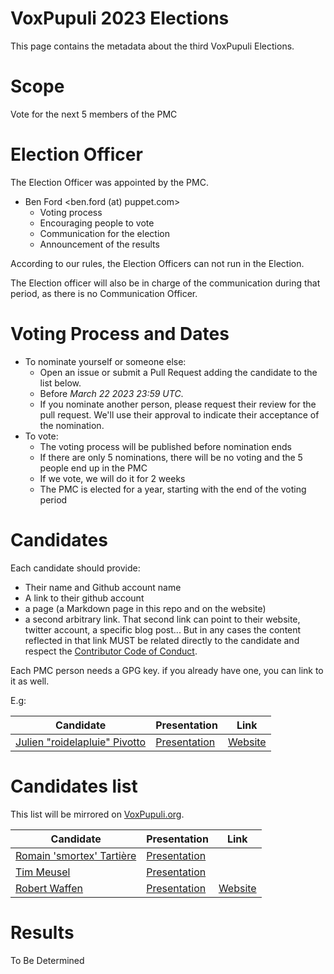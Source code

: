 # VoxPupuli 2023 Elections

This page contains the metadata about the third VoxPupuli Elections.


# Scope

Vote for the next 5 members of the PMC


# Election Officer

The Election Officer was  appointed by the PMC.

* Ben Ford <ben.ford (at) puppet.com>
  * Voting process
  * Encouraging people to vote
  * Communication for the election
  * Announcement of the results

According to our rules, the Election Officers can not run in the Election.

The Election officer will also be in charge of the communication during that
period, as there is no Communication Officer.

# Voting Process and Dates

* To nominate yourself or someone else:
    * Open an issue or submit a Pull Request adding the candidate to the list below.
    * Before *March 22 2023 23:59 UTC*.
    * If you nominate another person, please request their review for the pull request.
      We'll use their approval to indicate their acceptance of the nomination.
* To vote:
    * The voting process will be published before nomination ends
    * If there are only 5 nominations, there will be no voting and the 5 people end up in the PMC
    * If we vote, we will do it for 2 weeks
    * The PMC is elected for a year, starting with the end of the voting period

# Candidates

Each candidate should provide:

- Their name and Github account name
- A link to their github account
- a page (a Markdown page in this repo and on the website)
- a second arbitrary link. That second link can point to their website, twitter
  account, a specific blog post... But in any cases the content
  reflected in that link MUST be related directly to the candidate and respect
  the [Contributor Code of Conduct](https://voxpupuli.org/coc/).

Each PMC person needs a GPG key. if you already have one, you can link to it as well.

E.g:

| Candidate                           | Presentation       | Link          |
| ----------------------------------- | ------------------ | ------------- |
| [Julien "roidelapluie" Pivotto][rg] | [Presentation][rp] | [Website][rl] |

[rg]:https://github.com/roidelapluie
[rp]:2016-01/roidelapluie.md
[rl]:https://roidelapluie.be


# Candidates list

This list will be mirrored on [VoxPupuli.org](https://voxpupuli.org/elections).

| Candidate                       | Presentation        | Link           |
| ------------------------------- | ------------------- | -------------- |
| [Romain 'smortex' Tartière][sc] | [Presentation][sp]  |                |
| [Tim Meusel][tm]                | [Presentation][tmp] |                |
| [Robert Waffen][rwg]            | [Presentation][rwp] | [Website][rwl] |

[tm]:https://github.com/bastelfreak
[tmp]:2023-01/bastelfreak.md
[sc]:https://github.com/smortex
[sp]:2023-01/smortex.md
[rwg]:https://github.com/rwaffen
[rwp]:2023-01/rwaffen.md
[rwl]:https://www.robertwaffen.de/

# Results

To Be Determined
